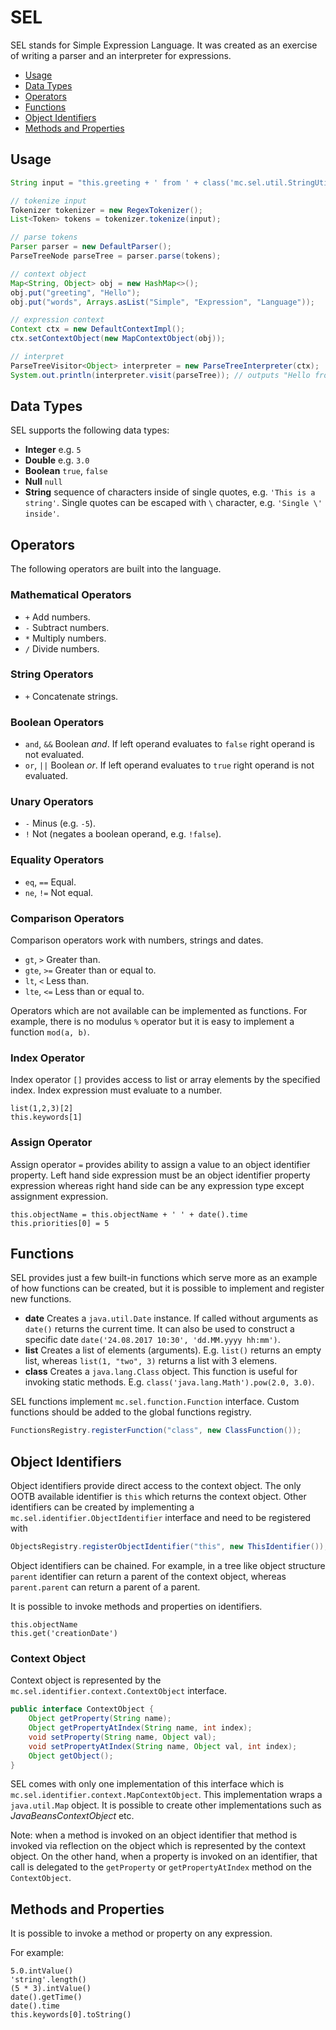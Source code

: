 # SEL
SEL stands for Simple Expression Language. It was created as an exercise of writing a parser and an interpreter for expressions.

* [Usage](#usage)
* [Data Types](#data-types)
* [Operators](#operators)
* [Functions](#functions)
* [Object Identifiers](#object-identifiers)
* [Methods and Properties](#methods-and-properties)

## Usage
```java
String input = "this.greeting + ' from ' + class('mc.sel.util.StringUtils').join(' ', this.words)";

// tokenize input
Tokenizer tokenizer = new RegexTokenizer();
List<Token> tokens = tokenizer.tokenize(input);

// parse tokens
Parser parser = new DefaultParser();
ParseTreeNode parseTree = parser.parse(tokens);

// context object
Map<String, Object> obj = new HashMap<>();
obj.put("greeting", "Hello");
obj.put("words", Arrays.asList("Simple", "Expression", "Language"));

// expression context
Context ctx = new DefaultContextImpl();
ctx.setContextObject(new MapContextObject(obj));

// interpret
ParseTreeVisitor<Object> interpreter = new ParseTreeInterpreter(ctx);
System.out.println(interpreter.visit(parseTree)); // outputs "Hello from Simple Expression Language"
```

## Data Types
SEL supports the following data types:
* __Integer__ e.g. `5`
* __Double__ e.g. `3.0`
* __Boolean__ `true`, `false`
* __Null__ `null`
* __String__ sequence of characters inside of single quotes, e.g. `'This is a string'`. Single quotes can be escaped 
with `\` character, e.g. `'Single \' inside'`.

## Operators
The following operators are built into the language.

### Mathematical Operators
* `+` Add numbers.
* `-` Subtract numbers.
* `*` Multiply numbers.
* `/` Divide numbers.

### String Operators
* `+` Concatenate strings.

### Boolean Operators
* `and`, `&&` Boolean _and_. If left operand evaluates to `false` right operand is not evaluated.
* `or`, `||` Boolean _or_. If left operand evaluates to `true` right operand is not evaluated.

### Unary Operators
* `-` Minus (e.g. `-5`).
* `!` Not (negates a boolean operand, e.g. `!false`).

### Equality Operators
* `eq`, `==` Equal.
* `ne`, `!=` Not equal.

### Comparison Operators
Comparison operators work with numbers, strings and dates.

* `gt`, `>` Greater than.
* `gte`, `>=` Greater than or equal to.
* `lt`, `<` Less than.
* `lte`, `<=` Less than or equal to.

Operators which are not available can be implemented as functions. For example, there is no modulus `%` operator but 
it is easy to implement a function `mod(a, b)`.

### Index Operator
Index operator `[]` provides access to list or array elements by the specified index. Index expression must 
evaluate to a number.

```
list(1,2,3)[2]
this.keywords[1]
``` 

### Assign Operator
Assign operator `=` provides ability to assign a value to an object identifier property. Left hand side expression must
be an object identifier property expression whereas right hand side can be any expression type except assignment expression.

```
this.objectName = this.objectName + ' ' + date().time
this.priorities[0] = 5
```

## Functions
SEL provides just a few built-in functions which serve more as an example of how functions can be created, but it is 
possible to implement and register new functions.

* __date__ Creates a `java.util.Date` instance. If called without arguments as `date()` returns the current time. It can 
also be used to construct a specific date `date('24.08.2017 10:30', 'dd.MM.yyyy hh:mm')`.
* __list__ Creates a list of elements (arguments). E.g. `list()` returns an empty list, whereas `list(1, "two", 3)` 
returns a list with 3 elemens.
* __class__ Creates a `java.lang.Class` object. This function is useful for invoking static methods. 
E.g. `class('java.lang.Math').pow(2.0, 3.0)`.

SEL functions implement `mc.sel.function.Function` interface. Custom functions should be added to the global functions registry.

```java
FunctionsRegistry.registerFunction("class", new ClassFunction());
```

## Object Identifiers
Object identifiers provide direct access to the context object. The only OOTB available identifier is `this` which 
returns the context object. Other identifiers can be created by implementing a `mc.sel.identifier.ObjectIdentifier` 
interface and need to be registered with

```java
ObjectsRegistry.registerObjectIdentifier("this", new ThisIdentifier());
```

Object identifiers can be chained. For example, in a tree like object structure `parent` identifier can return a parent 
of the context object, whereas `parent.parent` can return a parent of a parent.

It is possible to invoke methods and properties on identifiers.

```
this.objectName
this.get('creationDate')
```

### Context Object
Context object is represented by the `mc.sel.identifier.context.ContextObject` interface.

```java
public interface ContextObject {
    Object getProperty(String name);
    Object getPropertyAtIndex(String name, int index);
    void setProperty(String name, Object val);
    void setPropertyAtIndex(String name, Object val, int index);
    Object getObject();
}
``` 

SEL comes with only one implementation of this interface which is `mc.sel.identifier.context.MapContextObject`. 
This implementation wraps a `java.util.Map` object. It is possible to create other implementations such as
_JavaBeansContextObject_ etc. 

Note: when a method is invoked on an object identifier that method is invoked via reflection on the object which is 
represented by the context object. On the other hand, when a property is invoked on an identifier, that call is delegated
to the `getProperty` or `getPropertyAtIndex` method on the `ContextObject`.

## Methods and Properties
It is possible to invoke a method or property on any expression. 

For example:
```
5.0.intValue()
'string'.length()
(5 * 3).intValue()
date().getTime()
date().time
this.keywords[0].toString()
```
